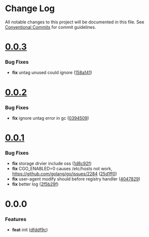 # Change Log

All notable changes to this project will be documented in this file.
See [Conventional Commits](https://conventionalcommits.org) for commit guidelines.



# [0.0.3](https://github.com/octohelm/registry-proxy-cache/compare/v0.0.2...v0.0.3)

### Bug Fixes

* **fix** untag unused could ignore ([158a141](https://github.com/octohelm/registry-proxy-cache/commit/158a141de6913f73bdfdf528db1dced0d0cbe3e2))



# [0.0.2](https://github.com/octohelm/registry-proxy-cache/compare/v0.0.1...v0.0.2)

### Bug Fixes

* **fix** ignore untag error in gc ([0394509](https://github.com/octohelm/registry-proxy-cache/commit/0394509af5ead8ade7ce0110e036946c54b31a4e))



# [0.0.1](https://github.com/octohelm/registry-proxy-cache/compare/v0.0.0...v0.0.1)

### Bug Fixes

* **fix** storage drvier include oss ([1d8c92f](https://github.com/octohelm/registry-proxy-cache/commit/1d8c92ff4f581a2519d3a0bc99be0c4b86e860dc))
* **fix** CGO_ENABLED=0 causes /etc/hosts not work, https://github.com/golang/go/issues/2284 ([25d1ff0](https://github.com/octohelm/registry-proxy-cache/commit/25d1ff0fd9367f9312825f3cb0d24d4762ff4442))
* **fix** user-agent modify should before registry handler ([4047829](https://github.com/octohelm/registry-proxy-cache/commit/4047829ff71e4d1dfe389132dea300b1c05d914c))
* **fix** better log ([2f5b29f](https://github.com/octohelm/registry-proxy-cache/commit/2f5b29f3880823db47734810a69d75601f0b6e1f))



# 0.0.0

### Features

* **feat** init ([dfddf9c](https://github.com/octohelm/registry-proxy-cache/commit/dfddf9cd2f842c6c84f66ec3f50f380c6d8a59da))
